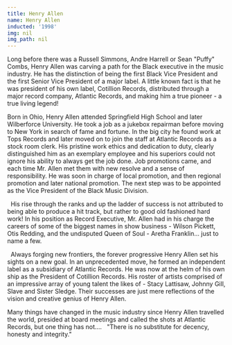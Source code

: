 ```yaml
---
title: Henry Allen
name: Henry Allen
inducted: '1998'
img: nil
img_path: nil
---
```


Long before there was a Russell Simmons, Andre Harrell or Sean "Puffy" Combs, Henry Allen was carving a path for the Black executive in the music industry.  He has the distinction of being the first Black Vice President and the first Senior Vice President of a major label. A little known fact is that he was president of his own label, Cotillion Records, distributed through a major record company, Atlantic Records, and making him a true pioneer - a true living legend!   

Born in Ohio, Henry Allen attended Springfield High School and later Wilberforce University. He took a job as a jukebox repairman before moving to New York in search of fame and fortune. In the big city he found work at Tops Records and later moved on to join the staff at Atlantic Records as a stock room clerk. His pristine work ethics and dedication to duty, clearly distinguished him as an exemplary employee and his superiors could not ignore his ability to always get the job done. Job promotions came, and each time Mr. Allen met them with new resolve and a sense of responsibility. He was soon in charge of local promotion, and then regional promotion and later national promotion. The next step was to be appointed as the Vice President of the Black Music Division.

  His rise through the ranks and up the ladder of success is not attributed to being able to produce a hit track, but rather to good old fashioned hard work! In his position as Record Executive, Mr. Allen had in his charge the careers of some of the biggest names in show business - Wilson Pickett, Otis Redding, and the undisputed Queen of Soul - Aretha Franklin... just to name a few.

  Always forging new frontiers, the forever progressive Henry Allen set his sights on a new goal. In an unprecedented move, he formed an independent label as a subsidiary of Atlantic Records. He was now at the helm of his own ship as the President of Cotillion Records. His roster of artists comprised of an impressive array of young talent the likes of - Stacy Lattisaw, Johnny Gill, Slave and Sister Sledge. Their successes are just mere reflections of the vision and creative genius of Henry Allen.   

Many things have changed in the music industry since Henry Allen travelled the world, presided at board meetings and called the shots at Atlantic Records, but one thing has not....   "There is no substitute for decency, honesty and integrity."

